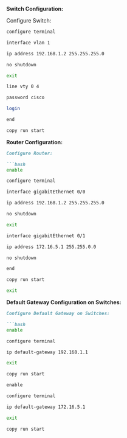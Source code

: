 **Switch Configuration:**

Configure Switch:

```bash
configure terminal
```

```bash
interface vlan 1
```

```bash
ip address 192.168.1.2 255.255.255.0
```

```bash
no shutdown
```

```bash
exit
```

```bash
line vty 0 4
```

```bash
password cisco
```

```bash
login
```

```bash
end
```

```bash
copy run start
```

**Router Configuration:**

```markdown
Configure Router:

```bash
enable
```

```bash
configure terminal
```

```bash
interface gigabitEthernet 0/0
```

```bash
ip address 192.168.1.2 255.255.255.0
```

```bash
no shutdown
```

```bash
exit
```

```bash
interface gigabitEthernet 0/1
```

```bash
ip address 172.16.5.1 255.255.0.0
```

```bash
no shutdown
```

```bash
end
```

```bash
copy run start
```

```bash
exit
```

**Default Gateway Configuration on Switches:**

```markdown
Configure Default Gateway on Switches:

```bash
enable
```

```bash
configure terminal
```

```bash
ip default-gateway 192.168.1.1
```

```bash
exit
```

```bash
copy run start
```

```markdown
enable
```

```bash
configure terminal
```

```bash
ip default-gateway 172.16.5.1
```

```bash
exit
```

```bash
copy run start
```
